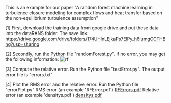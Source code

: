 This is an example for our paper "A random forest machine learning in turbulence closure modeling for complex flows and heat transfer based on the non-equilibrium turbulence assumption"

[1] First, download the training data from google drive and put these data into the dataRANS folder. The save link: https://drive.google.com/drive/folders/174UHlnLEjkaPs7ElPy_h6lumgCCTHBng?usp=sharing

[2] Secondly, run the Python file "randomForest.py". 
    if no error, you may get the following information: 
    ![rf](https://github.com/user-attachments/assets/574075f6-46e4-4dcc-a32a-c66f3a6094b3)
    
[3] Compute the relative error. Run the Python file "testError.py". The output error file is "errors.txt"

[4] Plot the RMS error and the relative error. Run the Python file "errorPlot.py"
    RMS error (an example 'RFError.pdf')
    [RFErrors.pdf](https://github.com/user-attachments/files/17566169/RFErrors.pdf)
    Relative error (an example 'densitys.pdf')
   [densitys.pdf](https://github.com/user-attachments/files/17566174/densitys.pdf)

